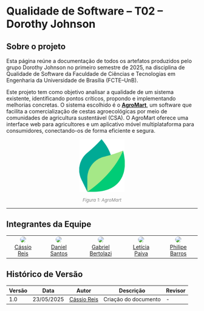 # Qualidade de Software – T02 – Dorothy Johnson

## Sobre o projeto

Esta página reúne a documentação de todos os artefatos produzidos pelo grupo Dorothy Johnson no primeiro semestre de 2025, na disciplina de Qualidade de Software da Faculdade de Ciências e Tecnologias em Engenharia da Universidade de Brasília (FCTE–UnB).

Este projeto tem como objetivo analisar a qualidade de um sistema existente, identificando pontos críticos, propondo e implementando melhorias concretas. O sistema escolhido é o [**AgroMart**](https://github.com/AgroMart), um software que facilita a comercialização de cestas agroecológicas por meio de comunidades de agricultura sustentável (CSA). O AgroMart oferece uma interface web para agricultores e um aplicativo móvel multiplataforma para consumidores, conectando-os de forma eficiente e segura.

<div style="text-align: center;">

  <img src="assets/logo_agromart.png" alt="AgroMart - Plataforma de Comercialização Agrícola" width="120px">

  <p style="font-style: italic; font-size: smaller; color: gray;">
    Figura 1: AgroMart
  </p>

</div>

---

## Integrantes da Equipe

<table style="width: 100%;">
  <tr>
    <td align="center">
      <a href="https://github.com/csreis72" target="_blank" rel="noopener">
        <img src="https://avatars.githubusercontent.com/u/112133277?v=4" width="100px" style="border-radius:50%">
        <br>
        Cássio Reis
      </a>
    </td>
    <td align="center">
      <a href="https://github.com/DanielCoimbra" target="_blank" rel="noopener">
        <img src="https://avatars.githubusercontent.com/u/49206670?v=4" width="100px" style="border-radius:50%">
        <br>
        Daniel Santos
      </a>
    </td>
    <td align="center">
      <a href="https://github.com/Bertolazi" target="_blank" rel="noopener">
        <img src="https://avatars.githubusercontent.com/u/122479691?v=4" width="100px" style="border-radius:50%">
        <br>
        Gabriel Bertolazi
      </a>
    </td>
    <td align="center">
      <a href="https://github.com/leticiakrpaiva" target="_blank" rel="noopener">
        <img src="https://avatars.githubusercontent.com/u/114038884?v=4" width="100px" style="border-radius:50%">
        <br>
        Letícia Paiva
      </a>
    </td>
    <td align="center">
      <a href="https://github.com/PhilipeSousa" target="_blank" rel="noopener">
        <img src="https://avatars.githubusercontent.com/u/78869177?v=4" width="100px" style="border-radius:50%">
        <br>
        Philipe Barros
      </a>
    </td>
  </tr>
</table>

## Histórico de Versão

| Versão | Data       | Autor                                      | Descrição            | Revisor |
| ------ | ---------- | ------------------------------------------ | -------------------- | ------- |
| 1.0    | 23/05/2025 | [Cássio Reis](https://github.com/csreis72) | Criação do documento | -       |
